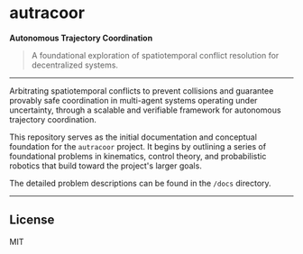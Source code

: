 # **autracoor**

**Autonomous Trajectory Coordination**

> A foundational exploration of spatiotemporal conflict resolution for decentralized systems.

---

Arbitrating spatiotemporal conflicts to prevent collisions and guarantee provably safe coordination in multi-agent systems operating under uncertainty, through a scalable and verifiable framework for autonomous trajectory coordination.


This repository serves as the initial documentation and conceptual foundation for the `autracoor` project. It begins by outlining a series of foundational problems in kinematics, control theory, and probabilistic robotics that build toward the project's larger goals.  

The detailed problem descriptions can be found in the `/docs` directory.

---

## License 

MIT
